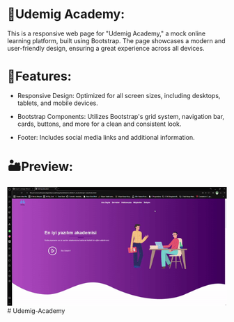 # 🏫Udemig Academy:

This is a responsive web page for "Udemig Academy," a mock online learning platform, built using Bootstrap. The page showcases a modern and user-friendly design, ensuring a great experience across all devices.

##


# 🧭Features: 

- Responsive Design: Optimized for all screen sizes, including desktops, tablets, and mobile devices.

- Bootstrap Components: Utilizes Bootstrap's grid system, navigation bar, cards, buttons, and more for a clean and consistent look.

- Footer: Includes social media links and additional information.

##


# 🏜️Preview:

![](./UdemigEducation.gif)# Udemig-Academy
